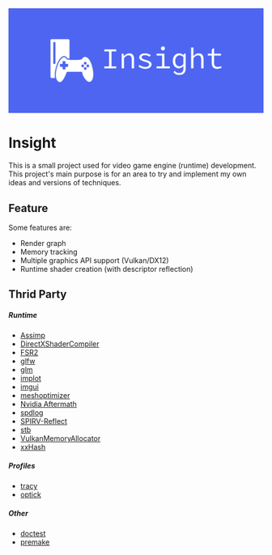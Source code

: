 <img src="https://github.com/I-Hudson/Insight/blob/main/Resources/Insight/cover.png" alt="Insight Logo" style="max-width: 100%;">

# Insight
This is a small project used for video game engine (runtime) development. This project's main purpose is for an area to try and implement my own ideas and versions of techniques.

## Feature
Some features are:
- Render graph
- Memory tracking
- Multiple graphics API support (Vulkan/DX12)
- Runtime shader creation (with descriptor reflection)

## Thrid Party

##### Runtime
- [Assimp](https://github.com/assimp/assimp)
- [DirectXShaderCompiler](https://github.com/microsoft/DirectXShaderCompiler)
- [FSR2](https://gpuopen.com/fidelityfx-superresolution-2/)
- [glfw](https://www.glfw.org)
- [glm](https://github.com/g-truc/glm)
- [implot](https://github.com/epezent/implot)
- [imgui](https://github.com/ocornut/imgui)
- [meshoptimizer](https://github.com/zeux/meshoptimizer)
- [Nvidia Aftermath](https://developer.nvidia.com/nsight-aftermath)
- [spdlog](https://github.com/gabime/spdlog)
- [SPIRV-Reflect](https://github.com/KhronosGroup/SPIRV-Reflect)
- [stb](https://github.com/nothings/stb)
- [VulkanMemoryAllocator](https://github.com/GPUOpen-LibrariesAndSDKs/VulkanMemoryAllocator)
- [xxHash](https://github.com/Cyan4973/xxHash)

##### Profiles
- [tracy](https://github.com/wolfpld/tracy)
- [optick](https://optick.dev)

##### Other
- [doctest](https://github.com/doctest/doctest)
- [premake](https://premake.github.io)
